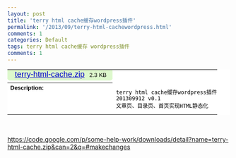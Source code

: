 ```yaml
---
layout: post
title: 'terry html cache缓存wordpress插件'
permalink: '/2013/09/terry-html-cachewordpress.html'
comments: 1
categories: Default
tags: terry html cache缓存 wordpress插件
comments: 1
---
```

<div dir="ltr" style="text-align: left;" trbidi="on"><table style="background-color: white; color: black; font-family: arial, sans-serif; font-size: 13px;"><tbody><tr><td style="padding: 0px;"><div style="background-color: #ddf8cc; margin-bottom: 5px;"><div class="box-inner" style="margin: 0px; padding: 0px 13px;">&nbsp;<a href="https://some-help-work.googlecode.com/files/terry-html-cache.zip" style="color: #0000cc; font-size: 18px;">terry-html-cache.zip</a>&nbsp;&nbsp; 2.3 KB</div><div class="round1" style="border-left-color: rgb(255, 255, 255); border-left-style: solid; border-left-width: 1px; border-right-color: rgb(255, 255, 255); border-right-style: solid; border-right-width: 1px; font-size: 0px; height: 1px; margin: 0px; padding: 0px;"></div><div class="round2" style="border-left-color: rgb(255, 255, 255); border-left-style: solid; border-left-width: 2px; border-right-color: rgb(255, 255, 255); border-right-style: solid; border-right-width: 2px; font-size: 0px; height: 1px; margin: 0px; padding: 0px;"></div><div class="round4" style="border-left-color: rgb(255, 255, 255); border-left-style: solid; border-left-width: 4px; border-right-color: rgb(255, 255, 255); border-right-style: solid; border-right-width: 4px; font-size: 0px; height: 1px; margin: 0px; padding: 0px;"></div></div></td></tr><tr><th align="left" valign="top">Description:</th><td align="left" style="padding: 0px;" valign="top"><pre style="font-size: 12px; max-width: 80em; padding-left: 0.7em; white-space: pre-wrap;">terry html cache缓存wordpress插件<br/>201309912 v0.1<br/>文章页、目录页、首页实现HTML静态化</pre></td></tr></tbody></table><br/><div><br/></div><div><a href="https://code.google.com/p/some-help-work/downloads/detail?name=terry-html-cache.zip&amp;can=2&amp;q=#makechanges">https://code.google.com/p/some-help-work/downloads/detail?name=terry-html-cache.zip&amp;can=2&amp;q=#makechanges</a></div></div>